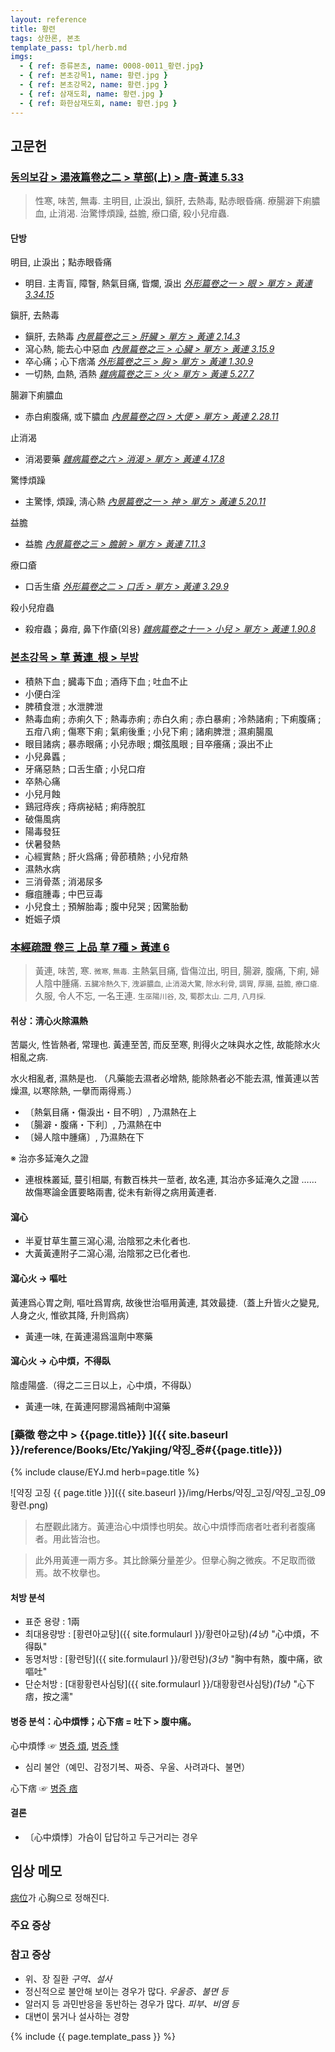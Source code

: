 ```yaml
---
layout: reference
title: 황련
tags: 상한론, 본초
template_pass: tpl/herb.md
imgs:
  - { ref: 증류본초, name: 0008-0011_황련.jpg}
  - { ref: 본초강목1, name: 황련.jpg }
  - { ref: 본초강목2, name: 황련.jpg }
  - { ref: 삼재도회, name: 황련.jpg }
  - { ref: 화한삼재도회, name: 황련.jpg }
---
```



## 고문헌

### [동의보감 > 湯液篇卷之二 > 草部(上) >  唐-黃連 5.33](https://mediclassics.kr/books/8/volume/21/#content_1413)

> 性寒, 味苦, 無毒. 主明目, 止淚出, 鎭肝, 去熱毒, 點赤眼昏痛. 療腸澼下痢膿血, 止消渴. 治驚悸煩躁, 益膽, 療口瘡, 殺小兒疳蟲.

#### 단방

明目, 止淚出；點赤眼昏痛

* 明目. 主靑盲, 障瞖, 熱氣目痛, 眥爛, 淚出 _[外形篇卷之一 > 眼 > 單方 >  黃連 3.34.15](https://mediclassics.kr/books/8/volume/5/#content_1400)_

鎭肝, 去熱毒

* 鎭肝, 去熱毒 _[內景篇卷之三 > 肝臟 > 單方 >  黃連 2.14.3](https://mediclassics.kr/books/8/volume/3/#content_170)_
* 瀉心熱, 能去心中惡血 _[內景篇卷之三 > 心臟 > 單方 >  黃連 3.15.9](https://mediclassics.kr/books/8/volume/3/#content_298)_
* 卒心痛；心下痞滿 _[外形篇卷之三 > 胸 > 單方 >  黃連 1.30.9](https://mediclassics.kr/books/8/volume/7/#content_390)_
* 一切熱, 血熱, 酒熱 _[雜病篇卷之三 > 火 > 單方 >  黃連 5.27.7](https://mediclassics.kr/books/8/volume/11/#content_1456)_

腸澼下痢膿血

* 赤白痢腹痛, 或下膿血 _[內景篇卷之四 > 大便 > 單方 > 黃連 2.28.11](https://mediclassics.kr/books/8/volume/4/#content_1347)_

止消渴

* 消渴要藥 _[雜病篇卷之六 > 消渴 > 單方 >  黃連 4.17.8](https://mediclassics.kr/books/8/volume/14/#content_1120)_

驚悸煩躁

* 主驚悸, 煩躁, 淸心熱 _[內景篇卷之一 > 神 > 單方 >  黃連 5.20.11](https://mediclassics.kr/books/8/volume/1/#content_1219)_

益膽

* 益膽 _[內景篇卷之三 > 膽腑 > 單方 >  黃連 7.11.3](https://mediclassics.kr/books/8/volume/3/#content_718)_

療口瘡

* 口舌生瘡 _[外形篇卷之二 > 口舌 > 單方 >  黃連 3.29.9](https://mediclassics.kr/books/8/volume/6/#content_695)_

殺小兒疳蟲

* 殺疳蟲；鼻疳, 鼻下作瘡(외용) _[雜病篇卷之十一 > 小兒 > 單方 >  黃連 1.90.8](https://mediclassics.kr/books/8/volume/19/#content_1700)_



### [본초강목 > 草	黃連_根 > 부방]()

* 積熱下血 ; 臓毒下血 ; 酒痔下血 ; 吐血不止
* 小便白淫
* 脾積食泄 ; 水泄脾泄
* 熱毒血痢 ; 赤痢久下 ; 熱毒赤痢 ; 赤白久痢 ; 赤白暴痢 ; 冷熱諸痢 ; 下痢腹痛 ; 五疳八痢 ; 傷寒下痢 ; 氣痢後重 ; 小兒下痢 ; 諸痢脾泄 ; 濕痢腸風
* 眼目諸病 ; 暴赤眼痛 ; 小兒赤眼 ; 爛弦風眼 ; 目卒癢痛 ; 淚出不止
* 小兒鼻䘌 ;
* 牙痛惡熱 ; 口舌生瘡 ; 小兒口疳
* 卒熱心痛
* 小兒月蝕
* 鷄冠痔疾 ; 痔病袐結 ; 痢痔脫肛
* 破傷風病
* 陽毒發狂
* 伏暑發熱
* 心經實熱 ; 肝火爲痛 ;  骨莭積熱 ; 小兒疳熱
* 濕熱水病
* 三消骨蒸 ; 消渴尿多
* 癰疽腫毒 ; 中巴豆毒
* 小兒食土 ; 預解胎毒 ; 腹中兒哭 ; 因驚胎動
* 姙娠子煩


### [本經疏證 卷三 上品 草 7種 > 黃連 6](https://mediclassics.kr/books/154/volume/3/#content_54)


> 黃連, 味苦, 寒. <small>微寒, 無毒.</small> 主熱氣目痛, 眥傷泣出, 明目, 腸澼, 腹痛, 下痢, 婦人陰中腫痛. <small>五臟冷熱久下, 洩澼膿血, 止消渴大驚, 除水利骨, 調胃, 厚腸, 益膽, 療口瘡.</small> 久服, 令人不忘, 一名王連. <small>生巫陽川谷, 及, 蜀郡太山. 二月, 八月採.</small>

#### 취상：淸心火除濕熱

苦屬火, 性皆熱者, 常理也. 黃連至苦, 而反至寒, 則得火之味與水之性, 故能除水火相亂之病.

水火相亂者, 濕熱是也. （凡藥能去濕者必增熱, 能除熱者必不能去濕, 惟黃連以苦燥濕, 以寒除熱, 一擧而兩得焉.）

* 〔熱氣目痛・傷淚出・目不明〕, 乃濕熱在上
* 〔腸澼・腹痛・下利〕, 乃濕熱在中
* 〔婦人陰中腫痛〕, 乃濕熱在下

※ 治亦多延淹久之證

* 連根株叢延, 蔓引相屬, 有數百株共一莖者, 故名連, 其治亦多延淹久之證 …… 故傷寒論金匱要略兩書, 從未有新得之病用黃連者.

#### 瀉心

* 半夏甘草生薑三瀉心湯, 治陰邪之未化者也.
* 大黃黃連附子二瀉心湯, 治陰邪之已化者也.

#### 瀉心火 → 嘔吐

黃連爲心胃之劑, 嘔吐爲胃病, 故後世治嘔用黃連, 其效最捷.（蓋上升皆火之變見, 人身之火, 惟欲其降, 升則爲病）

* 黃連一味, 在黃連湯爲溫劑中寒藥

#### 瀉心火 → 心中煩，不得臥

陰虛陽盛.（得之二三日以上，心中煩，不得臥）

* 黃連一味, 在黃連阿膠湯爲補劑中瀉藥



### [藥徵 卷之中 > {{page.title}} ]({{ site.baseurl }}/reference/Books/Etc/Yakjing/약징_중#{{page.title}})

{% include clause/EYJ.md herb=page.title %}

![약징 고징 {{ page.title }}]({{ site.baseurl }}/img/Herbs/약징_고징/약징_고징_09황련.png)

> 右歷觀此諸方。黃連治心中煩悸也明矣。故心中煩悸而痞者吐者利者腹痛者。用此皆治也。

> 此外用黃連一兩方多。其比餘藥分量差少。但擧心胸之微疾。不足取而徵焉。故不枚擧也。

#### 처방 분석


* 표준 용량 : 1兩
* 최대용량방 : [황련아교탕]({{ site.formulaurl }}/황련아교탕)_(4냥)_ "心中煩，不得臥"
* 동명처방 : [황련탕]({{ site.formulaurl }}/황련탕)_(3냥)_ "胸中有熱，腹中痛，欲嘔吐"
* 단순처방 : [대황황련사심탕]({{ site.formulaurl }}/대황황련사심탕)_(1냥)_ "心下痞，按之濡"


#### 병증 분석：心中煩悸；心下痞 = 吐下 > 腹中痛。

心中煩悸 ☞ [병증 煩]( {{site.sympurl}}/번 ), [병증 悸]( {{site.sympurl}}/계 )
* 심리 불안（예민、감정기복、짜증、우울、사려과다、불면）

心下痞 ☞ [병증 痞]( {{site.sympurl}}/비 )

#### 결론

* 〔心中煩悸〕가슴이 답답하고 두근거리는 경우



## 임상 메모

[病位]( {{site.sympurl}}/@병위 )가 心胸으로 정해진다.

### 주요 증상


### 참고 증상

* 위、장 질환 _구역、설사_
* 정신적으로 불안해 보이는 경우가 많다. _우울증、불면 등_
* 알러지 등 과민반응을 동반하는 경우가 많다. _피부、비염 등_
* 대변이 묽거나 설사하는 경향




{% include {{ page.template_pass }} %}
